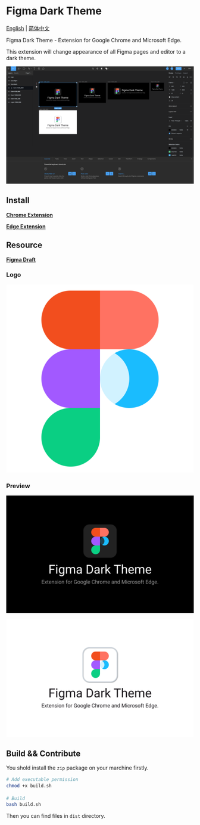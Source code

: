 # Figma Dark Theme

[English](./README.md) | [简体中文](./README.zh.md)

Figma Dark Theme - Extension for Google Chrome and Microsoft Edge.

This extension will change appearance of all Figma pages and editor to a dark theme.

![Preview-1280_800](./assets/Preview-1280_800.png)

## Install

**[Chrome Extension]()**

**[Edge Extension](https://microsoftedge.microsoft.com/addons/detail/figma-dark-theme/pniljokeankpoomopaaekblacciihnpp)**

## Resource

**[Figma Draft](https://www.figma.com/community/file/921577254332071556/Figma-Dark-Theme)**

### Logo

![logo](./assets/logo512.png)

### Preview

![Dark-1080_960](./assets/Dark-1280_800.png)

![Light-1080_960](./assets/Light-1280_800.png)

## Build && Contribute

You shold install the `zip` package on your marchine firstly.

```bash
# Add executable permission
chmod +x build.sh

# Build
bash build.sh
```

Then you can find files in `dist` directory.
